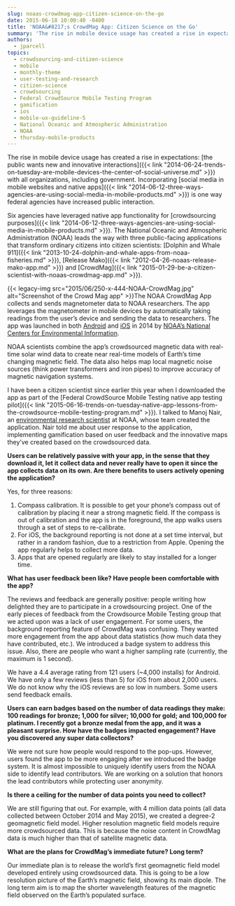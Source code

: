 ```yaml
---
slug: noaas-crowdmag-app-citizen-science-on-the-go
date: 2015-06-18 10:00:40 -0400
title: 'NOAA&#8217;s CrowdMag App: Citizen Science on the Go'
summary: 'The rise in mobile device usage has created a rise in expectations: the public wants new and innovative interactions with all organizations, including government. Incorporating social media in mobile websites and native apps is one way federal agencies have increased public interaction. Six agencies have leveraged native app functionality for crowdsourcing purposes. The National Oceanic'
authors:
  - jparcell
topics:
  - crowdsourcing-and-citizen-science
  - mobile
  - monthly-theme
  - user-testing-and-research
  - citizen-science
  - crowdsourcing
  - Federal CrowdSource Mobile Testing Program
  - gamification
  - ios
  - mobile-ux-guideline-5
  - National Oceanic and Atmospheric Administration
  - NOAA
  - thursday-mobile-products
---
```


The rise in mobile device usage has created a rise in expectations: [the public wants new and innovative interactions]({{< link "2014-06-24-trends-on-tuesday-are-mobile-devices-the-center-of-social-universe.md" >}}) with all organizations, including government. Incorporating [social media in mobile websites and native apps]({{< link "2014-06-12-three-ways-agencies-are-using-social-media-in-mobile-products.md" >}}) is one way federal agencies have increased public interaction.

Six agencies have leveraged native app functionality for [crowdsourcing purposes]({{< link "2014-06-12-three-ways-agencies-are-using-social-media-in-mobile-products.md" >}}). The National Oceanic and Atmospheric Administration (NOAA) leads the way with three public-facing applications that transform ordinary citizens into citizen scientists: [Dolphin and Whale 911]({{< link "2013-10-24-dolphin-and-whale-apps-from-noaa-fisheries.md" >}}), [Release Mako]({{< link "2012-04-26-noaas-release-mako-app.md" >}}) and [CrowdMag]({{< link "2015-01-29-be-a-citizen-scientist-with-noaas-crowdmag-app.md" >}}).

{{< legacy-img src="2015/06/250-x-444-NOAA-CrowdMag.jpg" alt="Screenshot of the Crowd Mag app" >}}The NOAA CrowdMag App collects and sends magnetometer data to NOAA researchers. The app leverages the magnetometer in mobile devices by automatically taking readings from the user’s device and sending the data to researchers. The app was launched in both [Android](https://play.google.com/store/apps/details?id=gov.noaa.ngdc.wmm2) and [iOS](https://itunes.apple.com/app/id910578825) in 2014 by [NOAA’s National Centers for Environmental Information](https://www.ncdc.noaa.gov/news/national-centers-environmental-information).

NOAA scientists combine the app’s crowdsourced magnetic data with real-time solar wind data to create near real-time models of Earth’s time changing magnetic field. The data also helps map local magnetic noise sources (think power transformers and iron pipes) to improve accuracy of magnetic navigation systems.

I have been a citizen scientist since earlier this year when I downloaded the app as part of the [Federal CrowdSource Mobile Testing native app testing pilot]({{< link "2015-06-16-trends-on-tuesday-native-app-lessons-from-the-crowdsource-mobile-testing-program.md" >}}). I talked to Manoj Nair, an [environmental research scientist](http://cires.colorado.edu/about/noaa/) at NOAA, whose team created the application. Nair told me about user response to the application, implementing gamification based on user feedback and the innovative maps they’ve created based on the crowdsourced data.

**Users can be relatively passive with your app, in the sense that they download it, let it collect data and never really have to open it since the app collects data on its own. Are there benefits to users actively opening the application?**

Yes, for three reasons:

  1. Compass calibration. It is possible to get your phone’s compass out of calibration by placing it near a strong magnetic field. If the compass is out of calibration and the app is in the foreground, the app walks users through a set of steps to re-calibrate.
  2. For iOS, the background reporting is not done at a set time interval, but rather in a random fashion, due to a restriction from Apple. Opening the app regularly helps to collect more data.
  3. Apps that are opened regularly are likely to stay installed for a longer time.

**What has user feedback been like? Have people been comfortable with the app?**

The reviews and feedback are generally positive: people writing how delighted they are to participate in a crowdsourcing project. One of the early pieces of feedback from the Crowdsource Mobile Testing group that we acted upon was a lack of user engagement. For some users, the background reporting feature of CrowdMag was confusing. They wanted more engagement from the app about data statistics (how much data they have contributed, etc.). We introduced a badge system to address this issue. Also, there are people who want a higher sampling rate (currently, the maximum is 1 second).

We have a 4.4 average rating from 121 users (~4,000 installs) for Android. We have only a few reviews (less than 5) for iOS from about 2,000 users. We do not know why the iOS reviews are so low in numbers. Some users send feedback emails.

**Users can earn badges based on the number of data readings they make: 100 readings for bronze; 1,000 for silver; 10,000 for gold; and 100,000 for platinum. I recently got a bronze medal from the app, and it was a pleasant surprise. How have the badges impacted engagement? Have you discovered any super data collectors?**

We were not sure how people would respond to the pop-ups. However, users found the app to be more engaging after we introduced the badge system. It is almost impossible to uniquely identify users from the NOAA side to identify lead contributors. We are working on a solution that honors the lead contributors while protecting user anonymity.

**Is there a ceiling for the number of data points you need to collect?**

We are still figuring that out. For example, with 4 million data points (all data collected between October 2014 and May 2015), we created a degree-2 geomagnetic field model. Higher resolution magnetic field models require more crowdsourced data. This is because the noise content in CrowdMag data is much higher than that of satellite magnetic data.

**What are the plans for CrowdMag&#8217;s immediate future? Long term?**

Our immediate plan is to release the world’s first geomagnetic field model developed entirely using crowdsourced data. This is going to be a low resolution picture of the Earth’s magnetic field, showing its main dipole. The long term aim is to map the shorter wavelength features of the magnetic field observed on the Earth’s populated surface.